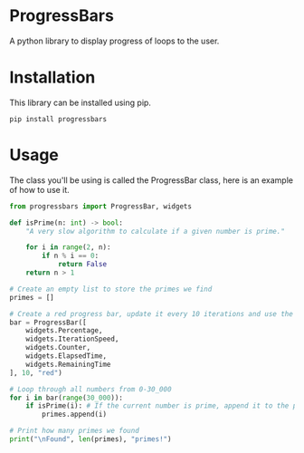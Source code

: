 # ProgressBars
A python library to display progress of loops to the user.

# Installation
This library can be installed using pip.
```
pip install progressbars
```

# Usage
The class you'll be using is called the ProgressBar class, here is an example of how to use it.
```python
from progressbars import ProgressBar, widgets

def isPrime(n: int) -> bool:
    "A very slow algorithm to calculate if a given number is prime."

    for i in range(2, n):
        if n % i == 0:
            return False
    return n > 1

# Create an empty list to store the primes we find
primes = []

# Create a red progress bar, update it every 10 iterations and use the default widgets
bar = ProgressBar([
    widgets.Percentage,
    widgets.IterationSpeed,
    widgets.Counter,
    widgets.ElapsedTime,
    widgets.RemainingTime
], 10, "red")

# Loop through all numbers from 0-30_000
for i in bar(range(30_000)):
    if isPrime(i): # If the current number is prime, append it to the primes list
        primes.append(i)

# Print how many primes we found
print("\nFound", len(primes), "primes!")
```
